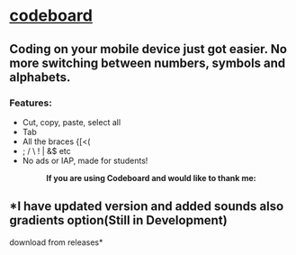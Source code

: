 # [codeboard](https://play.google.com/store/apps/details?id=com.gazlaws.codeboard)

## Coding on your mobile device just got easier. No more switching between numbers, symbols and alphabets.

### Features:
- Cut, copy, paste, select all
- Tab
- All the braces {[<(
- ; / \ ! | &$ etc
- No ads or IAP, made for students!

**<p align="center">If you are using Codeboard and would like to thank me:</p>**

## *I have updated version and added sounds also gradients option(__Still in Development__)
download from releases*
